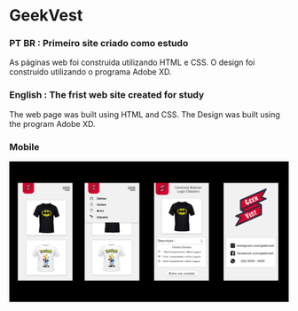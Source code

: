 # GeekVest
### PT BR : Primeiro site criado como estudo
As páginas web foi construida utilizando HTML e CSS.
O design foi construido utilizando o programa Adobe XD.
 
### English : The frist web site created for study
The web page was built using HTML and CSS.
The Design was built using the program Adobe XD.

### Mobile
![GeekVest](Mobile.jpg)
